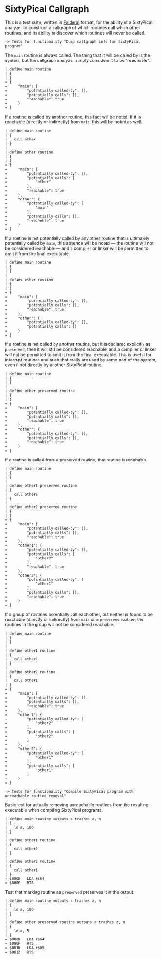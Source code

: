 SixtyPical Callgraph
====================

<!--
Copyright (c) 2014-2024, Chris Pressey, Cat's Eye Technologies.
This file is distributed under a 2-clause BSD license.  See LICENSES/ dir.
SPDX-License-Identifier: LicenseRef-BSD-2-Clause-X-SixtyPical
-->

This is a test suite, written in [Falderal][] format, for the ability of
a SixtyPical analyzer to construct a callgraph of which routines call which
other routines, and its ability to discover which routines will never be
called.

[Falderal]:     http://catseye.tc/node/Falderal

    -> Tests for functionality "Dump callgraph info for SixtyPical program"

The `main` routine is always called.  The thing that it will
be called by is the system, but the callgraph analyzer simply
considers it to be "reachable".

    | define main routine
    | {
    | }
    = {
    =     "main": {
    =         "potentially-called-by": [],
    =         "potentially-calls": [],
    =         "reachable": true
    =     }
    = }

If a routine is called by another routine, this fact will be noted.
If it is reachable (directly or indirectly) from `main`, this will
be noted as well.

    | define main routine
    | {
    |   call other
    | }
    | 
    | define other routine
    | {
    | }
    = {
    =     "main": {
    =         "potentially-called-by": [],
    =         "potentially-calls": [
    =             "other"
    =         ],
    =         "reachable": true
    =     },
    =     "other": {
    =         "potentially-called-by": [
    =             "main"
    =         ],
    =         "potentially-calls": [],
    =         "reachable": true
    =     }
    = }

If a routine is not potentially called by any other routine that is
ultimately potentially called by `main`, this absence will be noted
— the routine will not be considered reachable — and a compiler or
linker will be permitted to omit it from the final executable.

    | define main routine
    | {
    | }
    | 
    | define other routine
    | {
    | }
    = {
    =     "main": {
    =         "potentially-called-by": [],
    =         "potentially-calls": [],
    =         "reachable": true
    =     },
    =     "other": {
    =         "potentially-called-by": [],
    =         "potentially-calls": []
    =     }
    = }

If a routine is not called by another routine, but it is declared
explicitly as `preserved`, then it will still be considered
reachable, and a compiler or linker will not be permitted to omit it
from the final executable.  This is useful for interrupt routines
and such that really are used by some part of the system, even if
not directly by another SixtyPical routine.

    | define main routine
    | {
    | }
    | 
    | define other preserved routine
    | {
    | }
    = {
    =     "main": {
    =         "potentially-called-by": [],
    =         "potentially-calls": [],
    =         "reachable": true
    =     },
    =     "other": {
    =         "potentially-called-by": [],
    =         "potentially-calls": [],
    =         "reachable": true
    =     }
    = }

If a routine is called from a preserved routine, that routine is
reachable.

    | define main routine
    | {
    | }
    | 
    | define other1 preserved routine
    | {
    |   call other2
    | }
    | 
    | define other2 preserved routine
    | {
    | }
    = {
    =     "main": {
    =         "potentially-called-by": [],
    =         "potentially-calls": [],
    =         "reachable": true
    =     },
    =     "other1": {
    =         "potentially-called-by": [],
    =         "potentially-calls": [
    =             "other2"
    =         ],
    =         "reachable": true
    =     },
    =     "other2": {
    =         "potentially-called-by": [
    =             "other1"
    =         ],
    =         "potentially-calls": [],
    =         "reachable": true
    =     }
    = }

If a group of routines potentially call each other, but neither is
found to be reachable (directly or indirectly) from `main` or a
`preserved` routine, the routines in the group will not be considered
reachable.

    | define main routine
    | {
    | }
    | 
    | define other1 routine
    | {
    |   call other2
    | }
    | 
    | define other2 routine
    | {
    |   call other1
    | }
    = {
    =     "main": {
    =         "potentially-called-by": [],
    =         "potentially-calls": [],
    =         "reachable": true
    =     },
    =     "other1": {
    =         "potentially-called-by": [
    =             "other2"
    =         ],
    =         "potentially-calls": [
    =             "other2"
    =         ]
    =     },
    =     "other2": {
    =         "potentially-called-by": [
    =             "other1"
    =         ],
    =         "potentially-calls": [
    =             "other1"
    =         ]
    =     }
    = }

    -> Tests for functionality "Compile SixtyPical program with unreachable routine removal"

Basic test for actually removing unreachable routines from the resulting
executable when compiling SixtyPical programs.

    | define main routine outputs a trashes z, n
    | {
    |   ld a, 100
    | }
    | 
    | define other1 routine
    | {
    |   call other2
    | }
    | 
    | define other2 routine
    | {
    |   call other1
    | }
    = $080D   LDA #$64
    = $080F   RTS

Test that marking routine as `preserved` preserves it in the output.

    | define main routine outputs a trashes z, n
    | {
    |   ld a, 100
    | }
    | 
    | define other preserved routine outputs a trashes z, n
    | {
    |   ld a, 5
    | }
    = $080D   LDA #$64
    = $080F   RTS
    = $0810   LDA #$05
    = $0812   RTS
